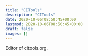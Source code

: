 ```yaml
---
title: "CITools"
description: "CITools"
date: 2020-10-06T08:50:45+00:00
lastmod: 2020-10-06T08:50:45+00:00
draft: false
images: []
---
```


Editor of citools.org.
